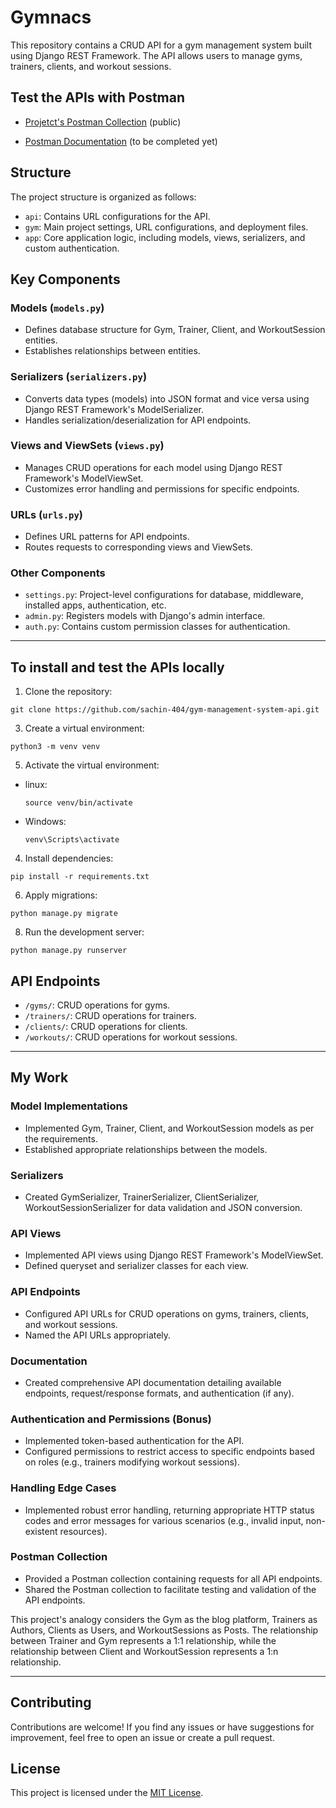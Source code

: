 # Gymnacs

This repository contains a CRUD API for a gym management system built using Django REST Framework. The API allows users to manage gyms, trainers, clients, and workout sessions.

## Test the APIs with Postman
- [Projetct's Postman Collection](https://www.postman.com/payload-geologist-61696866/workspace/gym-mgmt)  (public)

- [Postman Documentation](https://github.com/ghubrakesh/gymnacs) (to be completed yet)


## Structure

The project structure is organized as follows:

- `api`: Contains URL configurations for the API.
- `gym`: Main project settings, URL configurations, and deployment files.
- `app`: Core application logic, including models, views, serializers, and custom authentication.

## Key Components

### Models (`models.py`)
- Defines database structure for Gym, Trainer, Client, and WorkoutSession entities.
- Establishes relationships between entities.

### Serializers (`serializers.py`)
- Converts data types (models) into JSON format and vice versa using Django REST Framework's ModelSerializer.
- Handles serialization/deserialization for API endpoints.

### Views and ViewSets (`views.py`)
- Manages CRUD operations for each model using Django REST Framework's ModelViewSet.
- Customizes error handling and permissions for specific endpoints.

### URLs (`urls.py`)
- Defines URL patterns for API endpoints.
- Routes requests to corresponding views and ViewSets.

### Other Components
- `settings.py`: Project-level configurations for database, middleware, installed apps, authentication, etc.
- `admin.py`: Registers models with Django's admin interface.
- `auth.py`: Contains custom permission classes for authentication.

---

## To install and test the APIs locally
1. Clone the repository:
  ```
  git clone https://github.com/sachin-404/gym-management-system-api.git
  ```
3. Create a virtual environment:
  ```
  python3 -m venv venv
  ```

5. Activate the virtual environment:
- linux:
  ```
  source venv/bin/activate
  ```
- Windows:
  ```
  venv\Scripts\activate
  ```

4. Install dependencies:
  ```
  pip install -r requirements.txt
  ```

6. Apply migrations:
  ```
  python manage.py migrate
  ```

8. Run the development server:
  ```
  python manage.py runserver
  ```
## API Endpoints

- `/gyms/`: CRUD operations for gyms.
- `/trainers/`: CRUD operations for trainers.
- `/clients/`: CRUD operations for clients.
- `/workouts/`: CRUD operations for workout sessions.

---
## My Work

### Model Implementations
- Implemented Gym, Trainer, Client, and WorkoutSession models as per the requirements.
- Established appropriate relationships between the models.

### Serializers
- Created GymSerializer, TrainerSerializer, ClientSerializer, WorkoutSessionSerializer for data validation and JSON conversion.

### API Views
- Implemented API views using Django REST Framework's ModelViewSet.
- Defined queryset and serializer classes for each view.

### API Endpoints
- Configured API URLs for CRUD operations on gyms, trainers, clients, and workout sessions.
- Named the API URLs appropriately.

### Documentation
- Created comprehensive API documentation detailing available endpoints, request/response formats, and authentication (if any).

### Authentication and Permissions (Bonus)
- Implemented token-based authentication for the API.
- Configured permissions to restrict access to specific endpoints based on roles (e.g., trainers modifying workout sessions).

### Handling Edge Cases
- Implemented robust error handling, returning appropriate HTTP status codes and error messages for various scenarios (e.g., invalid input, non-existent resources).

### Postman Collection
- Provided a Postman collection containing requests for all API endpoints.
- Shared the Postman collection to facilitate testing and validation of the API endpoints.

This project's analogy considers the Gym as the blog platform, Trainers as Authors, Clients as Users, and WorkoutSessions as Posts. The relationship between Trainer and Gym represents a 1:1 relationship, while the relationship between Client and WorkoutSession represents a 1:n relationship.


---
## Contributing

Contributions are welcome! If you find any issues or have suggestions for improvement, feel free to open an issue or create a pull request.

## License

This project is licensed under the [MIT License](link-to-license).
